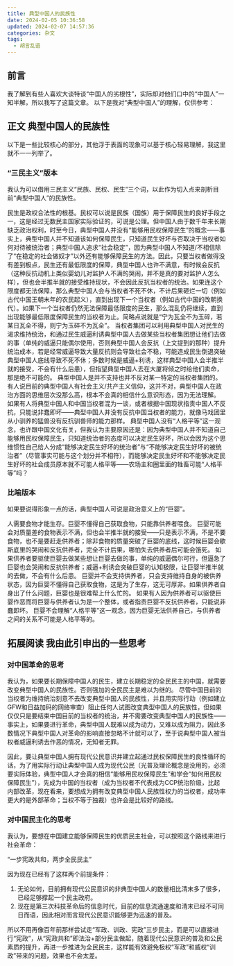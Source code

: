 ```yaml
---
title: 典型中国人的民族性
date: 2024-02-05 10:36:58
updated: 2024-02-07 14:57:36
categories: 杂文
tags:
  - 胡言乱语
---
```


## 前言
我了解到有些人喜欢大谈特谈“中国人的劣根性”，实际却对他们口中的“中国人”一知半解，所以我写了这篇文章。
以下是我对“典型中国人”的理解，仅供参考：

## 正文 典型中国人的民族性
以下是一些比较核心的部分，其他浮于表面的现象可以基于核心轻易理解，我这里就不一一列举了。

### “三民主义”版本
我认为可以借用三民主义“民族、民权、民生”三个词，以此作为切入点来剖析目前“典型中国人”的民族性。

民生是政权合法性的根基。民权可以说是民族（国族）用于保障民生的良好手段之一，这是经过无数民主国家实际验证的，可说是公理。但中国人由于数千年来长期缺乏政治权利，时至今日，典型中国人并没有“能够用民权保障民生”的概念——事实上，典型中国人并不知道该如何保障民生，只知道民生好坏与否取决于当权者如何对待被统治者；典型中国人追求“社会稳定”，因为典型中国人不知道/不相信除了“在稳定的社会做奴才”以外还有能够保障民生的方法。因此，只要当权者做得没有差到极点，民生还有最低限度的保障，典型中国人也许不满意，有时候会反抗（这种反抗动机上类似婴幼儿对监护人不满的哭闹，并不是真的要对监护人怎么样），但也会半推半就的接受维持现状，不会因此反抗当权者的统治。如果连这个限度都无法保障，那么典型中国人会与当权者不死不休，不计后果砸烂一切（例如古代中国王朝末年的农民起义），直到出现下一个当权者（例如古代中国的改朝换代）。如果下一个当权者仍然无法保障最低限度的民生，那么混乱仍将继续，直到出现能够最低限度保障民生的当权者为止。简略点说就是“宁为瓦全不为玉碎，若某日瓦全不得，则宁为玉碎不为瓦全”。
当权者集团可以利用典型中国人对民生的渴求维持统治，和通过民生威逼利诱典型中国人去做某些当权者集团想让他们去做的事（单纯的威逼只能偶尔使用，否则典型中国人会反抗（上文提到的那种）提升统治成本，若是经常威逼导致大量反抗则会导致社会不稳，可能造成民生倒退突破典型中国人底线导致不死不休；多数时候是威逼+利诱，这样典型中国人会半推半就的接受，不会有什么后患），但指望典型中国人去在大厦将倾之时给他们卖命，那是绝不可能的。
典型中国人是并不支持也并不反对某一特定的当权者集团的。有人说目前的典型中国人有社会主义/共产主义信仰，这并不对，典型中国人在政治方面的思维层次没那么高，根本不会真的相信什么意识形态，因为无法理解。
如果有人将典型中国人和中国当权者混为一谈，或者根据中国现状指责中国人不反抗，只能说非蠢即坏——典型中国人并没有反抗中国当权者的能力，就像马戏团里从小驯养的猛兽没有反抗驯兽师的能力那样。
典型中国人没有“人格平等”这一观念，也许跟中国文化有关，但我认为主要原因还是：因为典型中国人并不知道自己能够用民权保障民生，只知道统治者的态度可以决定民生好坏，所以会因为这个思维惯性自己给人分成“能够决定民生好坏的统治者”与“不能够决定民生好坏的被统治者”（尽管事实可能与这个划分并不相符），而能够决定民生好坏和不能够决定民生好坏的社会成员原本就不可能人格平等——农场主和圈里面的牲畜可能“人格平等”吗？

### 比喻版本
如果要说得形象一点的话，典型中国人可说是政治意义上的“巨婴”。

人需要食物才能生存。巨婴不懂得自己获取食物，只能靠供养者喂食。
巨婴可能会对质量差的食物表示不满，但也会半推半就的接受——只是表示不满，不是不要食物，也不是要赶走供养者；除非食物的质量突破了巨婴的底线，这时候巨婴会歇斯底里的哭闹和反抗供养者，完全不计后果，哪怕失去供养者后可能会饿死。
如果供养者要驱使巨婴去做某些想让巨婴去做的事，单纯的威逼偶尔可行，但逼急了巨婴也会哭闹和反抗供养者；威逼+利诱会突破巨婴的认知极限，让巨婴半推半就的去做，不会有什么后患。
巨婴并不会支持供养者，只会支持维持自身的被供养状态，因为巨婴不懂得自己获取食物，这是为了生存，这无可厚非。如果供养者自身出了什么问题，巨婴也是很难帮上什么忙的。
如果有人因为供养者可以驱使巨婴作恶而将巨婴与供养者认为是一个整体，或者指责巨婴不反抗供养者，只能说非蠢即坏。
巨婴不会理解“人格平等”这一观念，因为巨婴无法供养自己，与供养者之间的关系不可能是人格平等的。

## 拓展阅读 我由此引申出的一些思考

### 对中国革命的思考
我认为，如果要长期保障中国人的民生，建立长期稳定的全民民主的中国，就需要改变典型中国人的民族性。否则强加的全民民主是难以为继的。
尽管中国目前的当权者为维持统治刻意不去改变典型中国人的民族性，并且用实际行动（例如建立GFW和日益加码的网络审查）阻止任何人试图改变典型中国人的民族性，但如果仅仅只是要结束中国目前的当权者的统治，并不需要改变典型中国人的民族性——事实上，如果要进行革命，典型中国人既难以成为动力，又难以成为阻力，因此多数情况下典型中国人对革命的影响直接忽略不计就可以了，至于说典型中国人被当权者威逼利诱去作恶的情况，无知者无罪。

因此，要让典型中国人拥有现代公民意识并建立起通过民权保障民生的良性循环的话，为了用实际行动让典型中国人成为现代公民（光普及理论概念是没用的，必须要实际体验，典型中国人才会真的相信“能够用民权保障民生”和学会“如何用民权保障民生”），先成为中国的当权者（成为当权者不代表成为CCP统治阶级，比起内部改革，现在看来，要想成为拥有改变典型中国人民族性权力的当权者，成功率更大的是外部革命；当权不等于独裁）也许会是比较好的路线。

### 对中国民主化的思考
我认为，要想在中国建立能够保障民生的优质民主社会，可以按照这个路线来进行社会革命：

“一步宪政共和，两步全民民主”

因为现在已经有了这样两个前提条件：

1. 无论如何，目前拥有现代公民意识的非典型中国人的数量相比清末多了很多，已经足够撑起一个民主政府。
2. 现在是第三次科技革命后的信息时代，目前的信息流通速度和清末已经不可同日而语，因此相对而言现代公民意识能够更为迅速的普及。

所以不用再像百年前那样尝试走“军政、训政、宪政”三步民主，而是可以直接进行“宪政”，从“宪政共和”即法治+部分民主做起，随着现代公民意识的普及和公民素质的提升，再进一步推进为全民民主，这样能有效避免极权“军政”和威权“训政”带来的问题，效果也不会太差。

